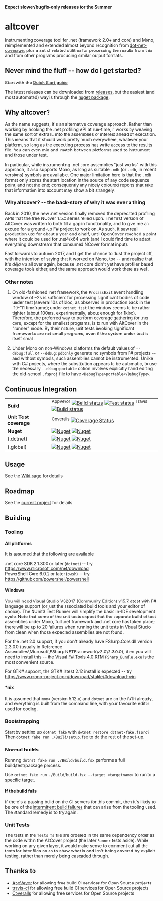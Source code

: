 **Expect slower/bugfix-only releases for the Summer**

# altcover
Instrumenting coverage tool for .net (framework 2.0+  and core) and Mono, reimplemented and extended almost beyond recognition from [dot-net-coverage](https://github.com/SteveGilham/dot-net-coverage), plus a set of related utilities for processing the results from this and from other programs producing similar output formats.

## Never mind the fluff -- how do I get started?

Start with the [Quick Start guide](https://github.com/SteveGilham/altcover/wiki/QuickStart-Guide)

The latest releases can be downloaded from [releases](https://github.com/SteveGilham/altcover/releases), but the easiest (and most automated) way is through the [nuget package](https://www.nuget.org/packages/AltCover).

## Why altcover?
As the name suggests, it's an alternative coverage approach.  Rather than working by hooking the .net profiling API at run-time, it works by weaving the same sort of extra IL into the assemblies of interest ahead of execution.  This means that it should work pretty much everywhere, whatever your platform, so long as the executing process has write access to the results file.  You can even mix-and-match between platforms used to instrument and those under test.

In particular, while instrumenting .net core assemblies "just works" with this approach, it also supports Mono, as long as suitable `.mdb` (or `.pdb`, in recent versions) symbols are available.  One major limitation here is that the `.mdb` format only stores the start location in the source of any code sequence point, and not the end; consequently any nicely coloured reports that take that information into account may show a bit strangely.  

### Why altcover? -- the back-story of why it was ever a thing

Back in 2010, the new .net version finally removed the deprecated profiling APIs that the free NCover 1.5.x series relied upon.  The first version of AltCover was written to both fill a gap in functionality, and to give me an excuse for a ground-up F# project to work on.  As such, it saw real production use for about a year and a half, until OpenCover reached a point where it could be used for .net4/x64 work (and I could find time to adapt everything downstream that consumed NCover format input).

Fast forwards to autumn 2017, and I get the chance to dust the project off, with the intention of saying that it worked on Mono, too -- and realise that it's _déja vu_ all over again, because .net core didn't yet have profiler based coverage tools either, and the same approach would work there as well.

### Other notes

1. On old-fashioned .net framework, the `ProcessExit` event handling window of ~2s is sufficient for processing significant bodies of code under test (several 10s of kloc, as observed in production back in the '10-'11 timeframe); under `dotnet test` the window seems to be rather tighter (about 100ms, experimentally, about enough for 1kloc).  Therefore, the preferred way to perform coverage gathering for .net core, except for the smallest programs, is to run with AltCover in the "runner" mode.  By their nature, unit tests invoking significant frameworks are not small programs, even if the system under test is itself small.

2. Under Mono on non-Windows platforms the default values of `--debug:full` or `--debug:pdbonly` generate no symbols from F# projects -- and without symbols, such assemblies cannot be instrumented.  Unlike with C# projects, where the substitution appears to be automatic, to use the necessary `--debug:portable` option involves explicitly hand editing the old-school `.fsproj` file to have `<DebugType>portable</DebugType>`.  


## Continuous Integration

| | |
| --- | --- |
| **Build** | <sup>AppVeyor</sup> [![Build status](https://img.shields.io/appveyor/ci/SteveGilham/altcover/master.svg)](https://ci.appveyor.com/project/SteveGilham/altcover) [![Test status](https://img.shields.io/appveyor/tests/SteveGilham/altcover/master.svg)](https://ci.appveyor.com/project/SteveGilham/altcover) <sup>Travis</sup> [![Build status](https://travis-ci.org/SteveGilham/altcover.svg?branch=master)](https://travis-ci.org/SteveGilham/altcover#)|
| **Unit Test coverage** | <sup>Coveralls</sup> [![Coverage Status](https://coveralls.io/repos/github/SteveGilham/altcover/badge.svg?branch=master)](https://coveralls.io/github/SteveGilham/altcover?branch=master) |
| **Nuget** | [![Nuget](https://buildstats.info/nuget/AltCover)](http://nuget.org/packages/AltCover) [![Nuget](https://img.shields.io/nuget/vpre/AltCover.svg)](http://nuget.org/packages/AltCover) |
| (.dotnet) | [![Nuget](https://buildstats.info/nuget/altcover.dotnet)](http://nuget.org/packages/altcover.dotnet) [![Nuget](https://img.shields.io/nuget/vpre/altcover.dotnet.svg)](http://nuget.org/packages/altcover.dotnet) |
| (.global) | [![Nuget](https://buildstats.info/nuget/altcover.global)](http://nuget.org/packages/altcover.global) [![Nuget](https://img.shields.io/nuget/vpre/altcover.global.svg)](http://nuget.org/packages/altcover.global) |

## Usage

See the [Wiki page](https://github.com/SteveGilham/altcover/wiki/Usage) for details

## Roadmap

See the [current project](https://github.com/SteveGilham/altcover/projects/6) for details

## Building

### Tooling

#### All platforms

It is assumed that the following are available

.net core SDK 2.1.300 or later (`dotnet`) -- try https://www.microsoft.com/net/download  
PowerShell Core 6.0.2 or later (`pwsh`) -- try https://github.com/powershell/powershell

#### Windows

You will need Visual Studio VS2017 (Community Edition) v15.7.latest with F# language support (or just the associated build tools and your editor of choice).  The NUnit3 Test Runner will simplify the basic in-IDE development cycle.  Note that some of the unit tests expect that the separate build of test assemblies under Mono, full .net framework and .net core has taken place; there will be up to 20 failures when running the unit tests in Visual Studio from clean when those expected assemblies are not found.

For the .net 2.0 support, if you don't already have FSharp.Core.dll version 2.3.0.0 (usually in Reference Assemblies\Microsoft\FSharp\.NETFramework\v2.0\2.3.0.0), then you will need to install this -- the [Visual F# Tools 4.0 RTM](https://www.microsoft.com/en-us/download/details.aspx?id=48179) `FSharp_Bundle.exe` is the most convenient source. 

For GTK# support, the GTK# latest 2.12 install is expected -- try https://www.mono-project.com/download/stable/#download-win  

#### *nix

It is assumed that `mono` (version 5.12.x) and `dotnet` are on the `PATH` already, and everything is built from the command line, with your favourite editor used for coding.

### Bootstrapping

Start by setting up `dotnet fake` with `dotnet restore dotnet-fake.fsproj`
Then `dotnet fake run ./Build/setup.fsx` to do the rest of the set-up.

### Normal builds

Running `dotnet fake run ./Build/build.fsx` performs a full build/test/package process.

Use `dotnet fake run ./Build/build.fsx --target <targetname>` to run to a specific target.

#### If the build fails

If there's a passing build on the CI servers for this commit, then it's likely to be one of the [intermittent build failures](https://github.com/SteveGilham/altcover/wiki/Intermittent-build-issues) that can arise from the tooling used. The standard remedy is to try again.

### Unit Tests

The tests in the `Tests.fs` file are ordered in the same dependency order as the code within the AltCover project (the later `Runner` tests aside).  While working on any given layer, it would make sense to comment out all the tests for later files so as to show what is and isn't being covered by explicit testing, rather than merely being cascaded through.

## Thanks to

* [AppVeyor](https://ci.appveyor.com/project/SteveGilham/altcover) for allowing free build CI services for Open Source projects
* [travis-ci](https://travis-ci.org/SteveGilham/altcover) for allowing free build CI services for Open Source projects
* [Coveralls](https://coveralls.io/r/SteveGilham/altcover) for allowing free services for Open Source projects
